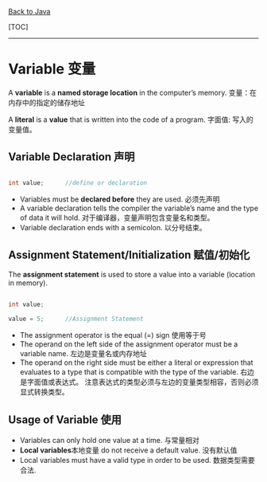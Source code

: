 [Back to Java](../index.md)

[TOC]

***

# Variable 变量

A **variable** is a **named storage location** in the computer’s memory.
变量：在内存中的指定的储存地址

A **literal** is a **value** that is written into the code of a program.
字面值: 写入的变量值。


## Variable Declaration 声明

```java

int value;      //define or declaration

```

- Variables must be **declared before** they are used.
    必须先声明
- A variable declaration tells the compiler the variable’s name and the type of data it will hold. 
    对于编译器，变量声明包含变量名和类型。
- Variable declaration ends with a semicolon. 以分号结束。

## Assignment Statement/Initialization 赋值/初始化

The **assignment statement** is used to store a value into a variable (location in memory).

```java

int value;

value = 5;      //Assignment Statement

```

- The assignment operator is the equal (=) sign
    使用等于号
- The operand on the left side of the assignment
operator must be a variable name.
    左边是变量名或内存地址
- The operand on the right side must be either a literal or expression that evaluates to a type that is compatible with the type of the variable.
    右边是字面值或表达式。
    注意表达式的类型必须与左边的变量类型相容，否则必须显式转换类型。

## Usage of Variable 使用

- Variables can only hold one value at a time.
    与常量相对
- **Local variables**本地变量 do not receive a default value.
    没有默认值
- Local variables must have a valid type in order to be used.
    数据类型需要合法.





